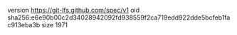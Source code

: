 version https://git-lfs.github.com/spec/v1
oid sha256:e6e90b00c2d34028942092fd938559f2ca719edd922dde5bcfeb1fac913eba3b
size 1971
